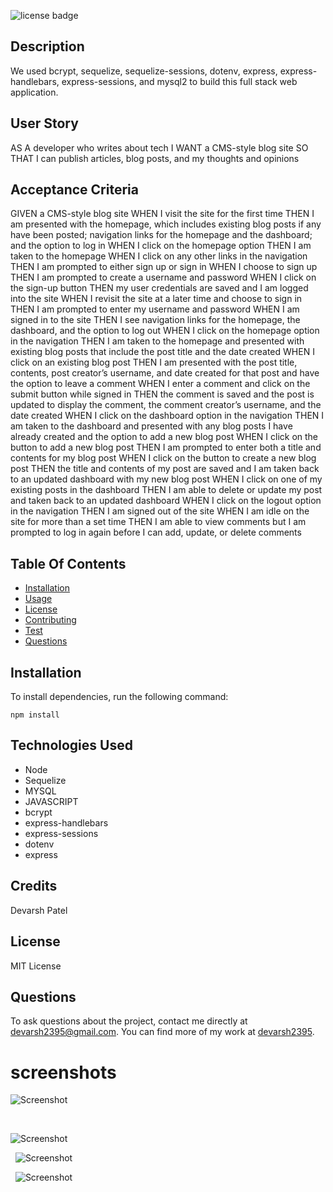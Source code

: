 ![license badge](https://img.shields.io/badge/license-MIT-brightgreen)

## Description

We used bcrypt, sequelize, sequelize-sessions, dotenv, express, express-handlebars, express-sessions, and mysql2 to build this full stack web application.

## User Story

AS A developer who writes about tech
I WANT a CMS-style blog site
SO THAT I can publish articles, blog posts, and my thoughts and opinions

## Acceptance Criteria

GIVEN a CMS-style blog site
WHEN I visit the site for the first time
THEN I am presented with the homepage, which includes existing blog posts if any have been posted; navigation links for the homepage and the dashboard; and the option to log in
WHEN I click on the homepage option
THEN I am taken to the homepage
WHEN I click on any other links in the navigation
THEN I am prompted to either sign up or sign in
WHEN I choose to sign up
THEN I am prompted to create a username and password
WHEN I click on the sign-up button
THEN my user credentials are saved and I am logged into the site
WHEN I revisit the site at a later time and choose to sign in
THEN I am prompted to enter my username and password
WHEN I am signed in to the site
THEN I see navigation links for the homepage, the dashboard, and the option to log out
WHEN I click on the homepage option in the navigation
THEN I am taken to the homepage and presented with existing blog posts that include the post title and the date created
WHEN I click on an existing blog post
THEN I am presented with the post title, contents, post creator’s username, and date created for that post and have the option to leave a comment
WHEN I enter a comment and click on the submit button while signed in
THEN the comment is saved and the post is updated to display the comment, the comment creator’s username, and the date created
WHEN I click on the dashboard option in the navigation
THEN I am taken to the dashboard and presented with any blog posts I have already created and the option to add a new blog post
WHEN I click on the button to add a new blog post
THEN I am prompted to enter both a title and contents for my blog post
WHEN I click on the button to create a new blog post
THEN the title and contents of my post are saved and I am taken back to an updated dashboard with my new blog post
WHEN I click on one of my existing posts in the dashboard
THEN I am able to delete or update my post and taken back to an updated dashboard
WHEN I click on the logout option in the navigation
THEN I am signed out of the site
WHEN I am idle on the site for more than a set time
THEN I am able to view comments but I am prompted to log in again before I can add, update, or delete comments

## Table Of Contents

* [Installation](#installation)
* [Usage](#usage)
* [License](#license)
* [Contributing](#contributing)
* [Test](#test)
* [Questions](#questions)

## Installation

To install dependencies, run the following command: 

```
npm install
```

## Technologies Used

- Node
- Sequelize
- MYSQL
- JAVASCRIPT
- bcrypt
- express-handlebars
- express-sessions
- dotenv
- express

## Credits

Devarsh Patel

## License

MIT License

## Questions

To ask questions about the project, contact me directly at devarsh2395@gmail.com. You can find more of my work at [devarsh2395](https://github.com/devarsh2395/).

# screenshots

![Screenshot](./Public/images/The%20Tech%20Blog%20and%209%20more%20pages%20-%20Personal%20-%20Microsoft%E2%80%8B%20Edge%202023-03-20%203_15_03%20PM.png)

&nbsp;

![Screenshot](./Public/images/The%20Tech%20Blog%20and%209%20more%20pages%20-%20Personal%20-%20Microsoft%E2%80%8B%20Edge%202023-03-20%203_15_44%20PM.png)

&nbsp;
![Screenshot](./Public/images/The%20Tech%20Blog%20and%209%20more%20pages%20-%20Personal%20-%20Microsoft%E2%80%8B%20Edge%202023-03-20%203_17_20%20PM.png)

&nbsp;
![Screenshot](./Public/images/The%20Tech%20Blog%20and%209%20more%20pages%20-%20Personal%20-%20Microsoft%E2%80%8B%20Edge%202023-03-20%203_19_27%20PM.png)